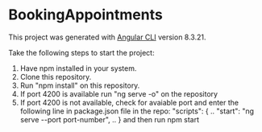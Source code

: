 # BookingAppointments

This project was generated with [Angular CLI](https://github.com/angular/angular-cli) version 8.3.21.

Take the following steps to start the project: 

1. Have npm installed in your system.
2. Clone this repository.
3. Run "npm install" on this repository.
4. If port 4200 is available run "ng serve -o" on the repository
5. If port 4200 is not available, check for avaiable port and enter the following line in package.json file in the repo:
  "scripts": {
    ..
    "start": "ng serve --port port-number",
    ..
    }
  and then run npm start

